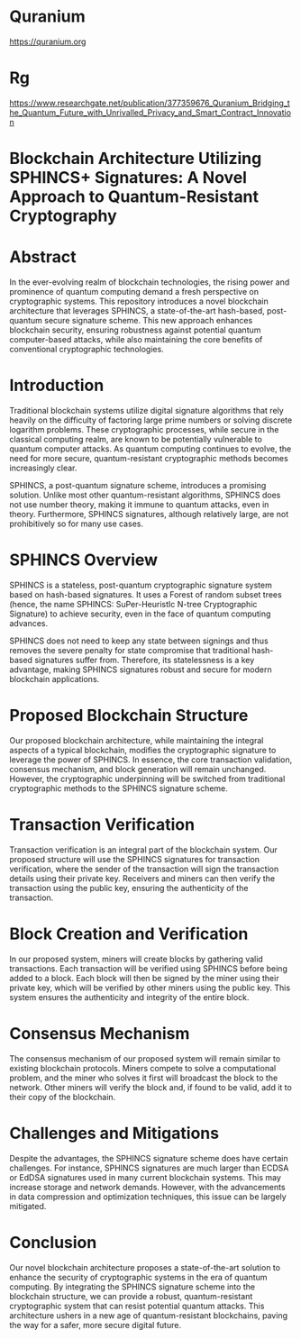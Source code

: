 # Quranium
https://quranium.org

# Rg
https://www.researchgate.net/publication/377359676_Quranium_Bridging_the_Quantum_Future_with_Unrivalled_Privacy_and_Smart_Contract_Innovation

# Blockchain Architecture Utilizing SPHINCS+ Signatures: A Novel Approach to Quantum-Resistant Cryptography

# Abstract
In the ever-evolving realm of blockchain technologies, the rising power and prominence of quantum computing demand a fresh perspective on cryptographic systems. This repository introduces a novel blockchain architecture that leverages SPHINCS, a state-of-the-art hash-based, post-quantum secure signature scheme. This new approach enhances blockchain security, ensuring robustness against potential quantum computer-based attacks, while also maintaining the core benefits of conventional cryptographic technologies.

# Introduction
Traditional blockchain systems utilize digital signature algorithms that rely heavily on the difficulty of factoring large prime numbers or solving discrete logarithm problems. These cryptographic processes, while secure in the classical computing realm, are known to be potentially vulnerable to quantum computer attacks. As quantum computing continues to evolve, the need for more secure, quantum-resistant cryptographic methods becomes increasingly clear.

SPHINCS, a post-quantum signature scheme, introduces a promising solution. Unlike most other quantum-resistant algorithms, SPHINCS does not use number theory, making it immune to quantum attacks, even in theory. Furthermore, SPHINCS signatures, although relatively large, are not prohibitively so for many use cases.

# SPHINCS Overview
SPHINCS is a stateless, post-quantum cryptographic signature system based on hash-based signatures. It uses a Forest of random subset trees (hence, the name SPHINCS: SuPer-HeuristIc N-tree Cryptographic Signature) to achieve security, even in the face of quantum computing advances.

SPHINCS does not need to keep any state between signings and thus removes the severe penalty for state compromise that traditional hash-based signatures suffer from. Therefore, its statelessness is a key advantage, making SPHINCS signatures robust and secure for modern blockchain applications.

# Proposed Blockchain Structure
Our proposed blockchain architecture, while maintaining the integral aspects of a typical blockchain, modifies the cryptographic signature to leverage the power of SPHINCS. In essence, the core transaction validation, consensus mechanism, and block generation will remain unchanged. However, the cryptographic underpinning will be switched from traditional cryptographic methods to the SPHINCS signature scheme.

# Transaction Verification
Transaction verification is an integral part of the blockchain system. Our proposed structure will use the SPHINCS signatures for transaction verification, where the sender of the transaction will sign the transaction details using their private key. Receivers and miners can then verify the transaction using the public key, ensuring the authenticity of the transaction.

# Block Creation and Verification
In our proposed system, miners will create blocks by gathering valid transactions. Each transaction will be verified using SPHINCS before being added to a block. Each block will then be signed by the miner using their private key, which will be verified by other miners using the public key. This system ensures the authenticity and integrity of the entire block.

# Consensus Mechanism
The consensus mechanism of our proposed system will remain similar to existing blockchain protocols. Miners compete to solve a computational problem, and the miner who solves it first will broadcast the block to the network. Other miners will verify the block and, if found to be valid, add it to their copy of the blockchain.

# Challenges and Mitigations
Despite the advantages, the SPHINCS signature scheme does have certain challenges. For instance, SPHINCS signatures are much larger than ECDSA or EdDSA signatures used in many current blockchain systems. This may increase storage and network demands. However, with the advancements in data compression and optimization techniques, this issue can be largely mitigated.

# Conclusion
Our novel blockchain architecture proposes a state-of-the-art solution to enhance the security of cryptographic systems in the era of quantum computing. By integrating the SPHINCS signature scheme into the blockchain structure, we can provide a robust, quantum-resistant cryptographic system that can resist potential quantum attacks. This architecture ushers in a new age of quantum-resistant blockchains, paving the way for a safer, more secure digital future.
